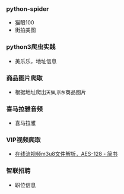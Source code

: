 ### python-spider
- 猫眼100
- 街拍美图

### python3爬虫实践
- 美乐乐，地址信息

### 商品图片爬取
- 根据地址爬出`天猫`,`京东`商品图片

### 喜马拉雅音频

- 喜马拉雅

### VIP视频爬取

- [在线流视频m3u8文件解析，AES-128 - 简书](https://www.jianshu.com/p/dee16407a776)

### 智联招聘

- 职位信息

